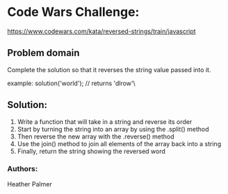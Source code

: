 # Code Wars Challenge:
https://www.codewars.com/kata/reversed-strings/train/javascript

## Problem domain
Complete the solution so that it reverses the string value passed into it.

example:
solution('world'); // returns 'dlrow'\

## Solution:
1. Write a function that will take in a string and reverse its order
2. Start by turning the string into an array by using the .split() method
3. Then reverse the new array with the .reverse() method
4. Use the join() method to join all elements of the array back into a string
5. Finally, return the string showing the reversed word

### Authors:
Heather Palmer

